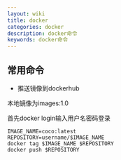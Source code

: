 ```yaml
---
layout: wiki
title: docker
categories: docker
description: docker命令
keywords: docker命令
---
```


## 常用命令

- 推送镜像到dockerhub

本地镜像为images:1.0

首先docker login输入用户名密码登录
```shell
IMAGE_NAME=coco:latest
REPOSITORY=username/$IMAGE_NAME
docker tag $IMAGE_NAME $REPOSITORY
docker push $REPOSITORY
```